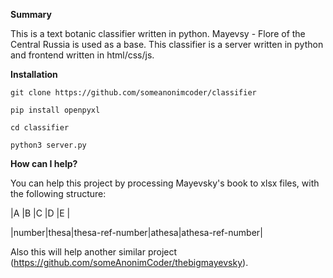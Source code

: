 **Summary**

This is a text botanic classifier written in python. Mayevsy - Flore of the Central Russia is used as a base. This classifier is a server written in python and frontend written in html/css/js. 

**Installation**

`git clone https://github.com/someanonimcoder/classifier`

`pip install openpyxl`

`cd classifier`

`python3 server.py`

**How can I help?**

You can help this project by processing Mayevsky's book to  xlsx files, with the following structure:

|A     |B    |C               |D     |E                |

|number|thesa|thesa-ref-number|athesa|athesa-ref-number|

Also this will help another similar project (https://github.com/someAnonimCoder/thebigmayevsky).
